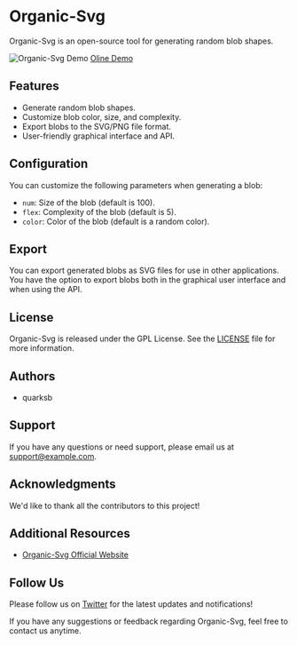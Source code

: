 # Organic-Svg

Organic-Svg is an open-source tool for generating random blob shapes.


![Organic-Svg Demo](https://f005.backblazeb2.com/file/app-image/c3cdb884-1dbc-43f6-8146-b137a03d49c2.gif)
[Oline Demo](https://flexsvg.quarksb.com/)

## Features

- Generate random blob shapes.
- Customize blob color, size, and complexity.
- Export blobs to the SVG/PNG file format.
- User-friendly graphical interface and API.


## Configuration

You can customize the following parameters when generating a blob:

- `num`: Size of the blob (default is 100).
- `flex`: Complexity of the blob (default is 5).
- `color`: Color of the blob (default is a random color).

## Export

You can export generated blobs as SVG files for use in other applications. You have the option to export blobs both in the graphical user interface and when using the API.


## License

Organic-Svg is released under the GPL License. See the [LICENSE](/gpl-3.0.txt) file for more information.

## Authors

- quarksb

## Support

If you have any questions or need support, please email us at support@example.com.

## Acknowledgments

We'd like to thank all the contributors to this project!

## Additional Resources

- [Organic-Svg Official Website](https://flexsvg.quarksb.com)

## Follow Us

Please follow us on [Twitter](https://twitter.com/quark_china) for the latest updates and notifications!

If you have any suggestions or feedback regarding Organic-Svg, feel free to contact us anytime.